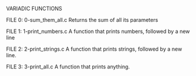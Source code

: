 VARIADIC FUNCTIONS

FILE 0: 0-sum_them_all.c
Returns the sum of all its parameters

FILE 1: 1-print_numbers.c
A function that prints numbers, followed by a new line

FILE 2: 2-print_strings.c
A function that prints strings, followed by a new line.

FILE 3: 3-print_all.c
A function that prints anything.
